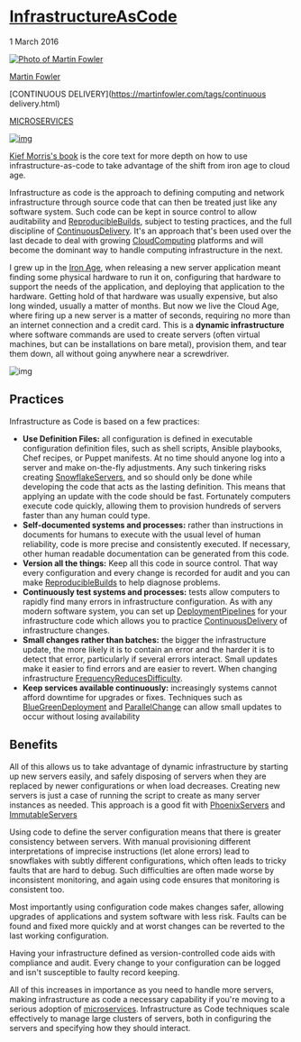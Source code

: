 # [InfrastructureAsCode](https://martinfowler.com/bliki/InfrastructureAsCode.html)

1 March 2016

[![Photo of Martin Fowler](https://martinfowler.com/mf.jpg)](https://martinfowler.com/)

[Martin Fowler](https://martinfowler.com/)

[CONTINUOUS DELIVERY](https://martinfowler.com/tags/continuous delivery.html)

[MICROSERVICES](https://martinfowler.com/tags/microservices.html)

[![img](https://martinfowler.com/bliki/images/infrastructureAsCode/book.jpg)](https://www.amazon.com/gp/product/1491924357?ie=UTF8&tag=martinfowlerc-20&linkCode=as2&camp=1789&creative=9325&creativeASIN=1491924357)

[Kief Morris's book](https://www.amazon.com/gp/product/1491924357?ie=UTF8&tag=martinfowlerc-20&linkCode=as2&camp=1789&creative=9325&creativeASIN=1491924357) is the core text for more depth on how to use infrastructure-as-code to take advantage of the shift from iron age to cloud age.

Infrastructure as code is the approach to defining computing and network infrastructure through source code that can then be treated just like any software system. Such code can be kept in source control to allow auditability and [ReproducibleBuilds](https://martinfowler.com/bliki/ReproducibleBuild.html), subject to testing practices, and the full discipline of [ContinuousDelivery](https://martinfowler.com/bliki/ContinuousDelivery.html). It's an approach that's been used over the last decade to deal with growing [CloudComputing](https://martinfowler.com/bliki/CloudComputing.html) platforms and will become the dominant way to handle computing infrastructure in the next.

I grew up in the [Iron Age](https://www.thoughtworks.com/insights/blog/infrastructure-code-iron-age-cloud-age), when releasing a new server application meant finding some physical hardware to run it on, configuring that hardware to support the needs of the application, and deploying that application to the hardware. Getting hold of that hardware was usually expensive, but also long winded, usually a matter of months. But now we live the Cloud Age, where firing up a new server is a matter of seconds, requiring no more than an internet connection and a credit card. This is a **dynamic infrastructure** where software commands are used to create servers (often virtual machines, but can be installations on bare metal), provision them, and tear them down, all without going anywhere near a screwdriver.

![img](https://martinfowler.com/bliki/images/infrastructureAsCode/sketch.png)



## Practices

Infrastructure as Code is based on a few practices:

- **Use Definition Files:** all configuration is defined in executable configuration definition files, such as shell scripts, Ansible playbooks, Chef recipes, or Puppet manifests. At no time should anyone log into a server and make on-the-fly adjustments. Any such tinkering risks creating [SnowflakeServers](https://martinfowler.com/bliki/SnowflakeServer.html), and so should only be done while developing the code that acts as the lasting definition. This means that applying an update with the code should be fast. Fortunately computers execute code quickly, allowing them to provision hundreds of servers faster than any human could type.
- **Self-documented systems and processes:** rather than instructions in documents for humans to execute with the usual level of human reliability, code is more precise and consistently executed. If necessary, other human readable documentation can be generated from this code.
- **Version all the things:** Keep all this code in source control. That way every configuration and every change is recorded for audit and you can make [ReproducibleBuilds](https://martinfowler.com/bliki/ReproducibleBuild.html) to help diagnose problems.
- **Continuously test systems and processes:** tests allow computers to rapidly find many errors in infrastructure configuration. As with any modern software system, you can set up [DeploymentPipelines](https://martinfowler.com/bliki/DeploymentPipeline.html) for your infrastructure code which allows you to practice [ContinuousDelivery](https://martinfowler.com/bliki/ContinuousDelivery.html) of infrastructure changes.
- **Small changes rather than batches:** the bigger the infrastructure update, the more likely it is to contain an error and the harder it is to detect that error, particularly if several errors interact. Small updates make it easier to find errors and are easier to revert. When changing infrastructure [FrequencyReducesDifficulty](https://martinfowler.com/bliki/FrequencyReducesDifficulty.html).
- **Keep services available continuously:** increasingly systems cannot afford downtime for upgrades or fixes. Techniques such as [BlueGreenDeployment](https://martinfowler.com/bliki/BlueGreenDeployment.html) and [ParallelChange](https://martinfowler.com/bliki/ParallelChange.html) can allow small updates to occur without losing availability

## Benefits

All of this allows us to take advantage of dynamic infrastructure by starting up new servers easily, and safely disposing of servers when they are replaced by newer configurations or when load decreases. Creating new servers is just a case of running the script to create as many server instances as needed. This approach is a good fit with [PhoenixServers](https://martinfowler.com/bliki/PhoenixServer.html) and [ImmutableServers](https://martinfowler.com/bliki/ImmutableServer.html)

Using code to define the server configuration means that there is greater consistency between servers. With manual provisioning different interpretations of imprecise instructions (let alone errors) lead to snowflakes with subtly different configurations, which often leads to tricky faults that are hard to debug. Such difficulties are often made worse by inconsistent monitoring, and again using code ensures that monitoring is consistent too.

Most importantly using configuration code makes changes safer, allowing upgrades of applications and system software with less risk. Faults can be found and fixed more quickly and at worst changes can be reverted to the last working configuration.

Having your infrastructure defined as version-controlled code aids with compliance and audit. Every change to your configuration can be logged and isn't susceptible to faulty record keeping.

All of this increases in importance as you need to handle more servers, making infrastructure as code a necessary capability if you're moving to a serious adoption of [microservices](https://martinfowler.com/microservices). Infrastructure as Code techniques scale effectively to manage large clusters of servers, both in configuring the servers and specifying how they should interact.